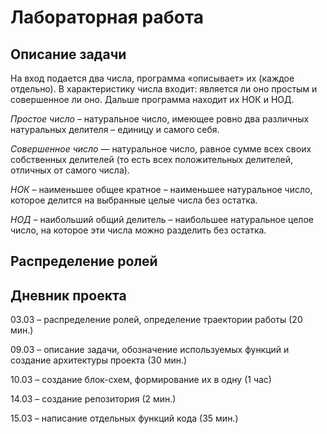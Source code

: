 # Лабораторная работа
## Описание задачи

На вход подается два числа, программа «описывает» их (каждое отдельно). В характеристику числа входит: является ли оно простым и совершенное ли оно. Дальше программа находит их НОК и НОД.  

_Простое число_ – натуральное число, имеющее ровно два различных натуральных делителя – единицу и самого себя. 

_Совершенное число_ — натуральное число, равное сумме всех своих собственных делителей (то есть всех положительных делителей, отличных от самого числа). 

_НОК_ – наименьшее общее кратное – наименьшее натуральное число, которое делится на выбранные целые числа без остатка.

_НОД_ – наибольший общий делитель – наибольшее натуральное целое число, на которое эти числа можно разделить без остатка.

## Распределение ролей



## Дневник проекта

03.03 – распределение ролей, определение траектории работы (20 мин.)

09.03 – описание задачи, обозначение используемых функций и создание архитектуры проекта (30 мин.)

10.03 – создание блок-схем, формирование их в одну (1 час)

14.03 – создание репозитория (2 мин.)

15.03 – написание отдельных функций кода (35 мин.)
